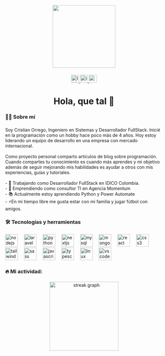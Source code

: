 <div align="center">
  <img height="200" src="https://i.ibb.co/Fxjy78V/DSC-0523-removebg-preview.png"  />
</div>

###

<div align="center">
  <a href="https://www.linkedin.com/in/cristianorregod/" target="_blank">
    <img src="https://img.shields.io/static/v1?message=LinkedIn&logo=linkedin&label=&color=0077B5&logoColor=white&labelColor=&style=for-the-badge" height="25" alt="linkedin logo"  />
  </a>
  <a href="https://www.instagram.com/cristianorregod" target="_blank">
    <img src="https://img.shields.io/static/v1?message=Instagram&logo=instagram&label=&color=E4405F&logoColor=white&labelColor=&style=for-the-badge" height="25" alt="instagram logo"  />
  </a>
  <a href="mailto:cristian.duquew@gmail.com" target="_blank">
    <img src="https://img.shields.io/static/v1?message=Gmail&logo=gmail&label=&color=D14836&logoColor=white&labelColor=&style=for-the-badge" height="25" alt="gmail logo"  />
  </a>
</div>

###

<h1 align="center">Hola, que tal 👋</h1>

###

<h3 align="left">👩‍💻  Sobre mí</h3>

###

<p align="left">Soy Cristian Orrego, Ingeniero en Sistemas y Desarrollador FullStack. Inicié en la programación como un hobby hace poco más de 4 años. Hoy estoy liderando un equipo de desarrollo en una empresa con mercado internacional.<br><br>Como proyecto personal comparto artículos de blog sobre programación. Cuando compartes tu conocimiento es cuando más aprendes y mi objetivo además de seguir mejorando mis habilidades es ayudar a otros con mis experiencias, guías y tutoriales.<br><br>- 🔭 Trabajando como Desarrollador FullStack en IDICO Colombia.<br>- 🌟 Emprendiendo como consultor TI en Agencia Momentum<br>- 📚 Actualmente estoy aprendiendo Python y Power Automate<br>- ⚡En mi tiempo libre me gusta estar con mi familia y jugar fútbol con amigos.</p>

###

<h3 align="left">🛠 Tecnologías y herramientas</h3>

###

<div align="left">
  <img src="https://skillicons.dev/icons?i=nodejs" height="40" alt="nodejs logo"  />
  <img width="12" />
  <img src="https://skillicons.dev/icons?i=laravel" height="40" alt="laravel logo"  />
  <img width="12" />
  <img src="https://skillicons.dev/icons?i=py" height="40" alt="python logo"  />
  <img width="12" />
  <img src="https://skillicons.dev/icons?i=nextjs" height="40" alt="nextjs logo"  />
  <img width="12" />
  <img src="https://skillicons.dev/icons?i=mysql" height="40" alt="mysql logo"  />
  <img width="12" />
  <img src="https://skillicons.dev/icons?i=mongodb" height="40" alt="mongodb logo"  />
  <img width="12" />
  <img src="https://skillicons.dev/icons?i=react" height="40" alt="react logo"  />
  <img width="12" />
  <img src="https://skillicons.dev/icons?i=css" height="40" alt="css3 logo"  />
  <img width="12" />
  <img src="https://skillicons.dev/icons?i=tailwind" height="40" alt="tailwindcss logo"  />
  <img width="12" />
  <img src="https://skillicons.dev/icons?i=sass" height="40" alt="sass logo"  />
  <img width="12" />
  <img src="https://skillicons.dev/icons?i=js" height="40" alt="javascript logo"  />
  <img width="12" />
  <img src="https://skillicons.dev/icons?i=ts" height="40" alt="typescript logo"  />
  <img width="12" />
  <img src="https://skillicons.dev/icons?i=linux" height="40" alt="linux logo"  />
  <img width="12" />
  <img src="https://skillicons.dev/icons?i=vscode" height="40" alt="vscode logo"  />
</div>

###

<h3 align="left">🔥   Mi actividad:</h3>

###

<div align="center">
  <img src="https://streak-stats.demolab.com?user=cristianorregod&locale=en&mode=daily&theme=dark&hide_border=false&border_radius=5&order=3" height="220" alt="streak graph"  />
</div>

###
